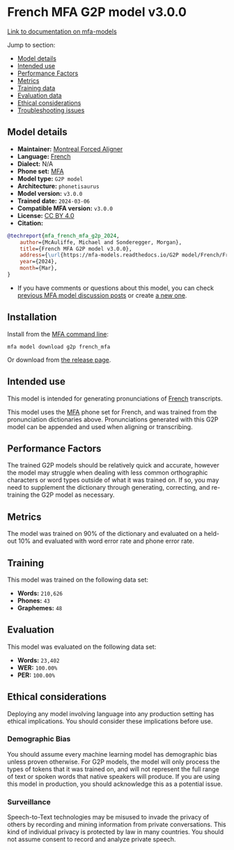 # French MFA G2P model v3.0.0

[Link to documentation on mfa-models](https://mfa-models.readthedocs.io/en/main/g2p/french_mfa.html)

Jump to section:

- [Model details](#model-details)
- [Intended use](#intended-use)
- [Performance Factors](#performance-factors)
- [Metrics](#metrics)
- [Training data](#training-data)
- [Evaluation data](#evaluation-data)
- [Ethical considerations](#ethical-considerations)
- [Troubleshooting issues](#troubleshooting-issues)

## Model details

- **Maintainer:** [Montreal Forced Aligner](https://montreal-forced-aligner.readthedocs.io/)
- **Language:** [French](https://en.wikipedia.org/wiki/French_language)
- **Dialect:** N/A
- **Phone set:** [MFA](https://mfa-models.readthedocs.io/en/refactor/mfa_phone_set.html#french)
- **Model type:** `G2P model`
- **Architecture:** `phonetisaurus`
- **Model version:** `v3.0.0`
- **Trained date:** `2024-03-06`
- **Compatible MFA version:** `v3.0.0`
- **License:** [CC BY 4.0](https://github.com/MontrealCorpusTools/mfa-models/tree/main/g2p/french/mfa/v3.0.0/LICENSE)
- **Citation:**

```bibtex
@techreport{mfa_french_mfa_g2p_2024,
	author={McAuliffe, Michael and Sonderegger, Morgan},
	title={French MFA G2P model v3.0.0},
	address={\url{https://mfa-models.readthedocs.io/G2P model/French/French MFA G2P model v3_0_0.html}},
	year={2024},
	month={Mar},
}
```

- If you have comments or questions about this model, you can check [previous MFA model discussion posts](https://github.com/MontrealCorpusTools/mfa-models/discussions?discussions_q=French+MFA+G2P+model+v3.0.0) or create [a new one](https://github.com/MontrealCorpusTools/mfa-models/discussions/new).

## Installation

Install from the [MFA command line](https://montreal-forced-aligner.readthedocs.io/en/latest/user_guide/models/index.html):

```
mfa model download g2p french_mfa
```

Or download from [the release page](https://github.com/MontrealCorpusTools/mfa-models/releases/tag/g2p-french_mfa-v3.0.0).

## Intended use

This model is intended for generating pronunciations of [French](https://en.wikipedia.org/wiki/French_language) transcripts.

This model uses the [MFA](https://mfa-models.readthedocs.io/en/refactor/mfa_phone_set.html#french) phone set for French, and was trained from the pronunciation dictionaries above. Pronunciations generated with this G2P model can be appended and used when aligning or transcribing.

## Performance Factors

The trained G2P models should be relatively quick and accurate, however the model may struggle when dealing with less common orthographic characters or word types outside of what it was trained on. If so, you may need to supplement the dictionary through generating, correcting, and re-training the G2P model as necessary.

## Metrics

The model was trained on 90% of the dictionary and evaluated on a held-out 10% and evaluated with word error rate and phone error rate.

## Training

This model was trained on the following data set:


* **Words:** `210,626`
* **Phones:** `43`
* **Graphemes:** `48`

## Evaluation

This model was evaluated on the following data set:


* **Words:** `23,402`
* **WER:** `100.00%`
* **PER:** `100.00%`

## Ethical considerations

Deploying any model involving language into any production setting has ethical implications. You should consider these implications before use.

### Demographic Bias

You should assume every machine learning model has demographic bias unless proven otherwise. For G2P models, the model will only process the types of tokens that it was trained on, and will not represent the full range of text or spoken words that native speakers will produce. If you are using this model in production, you should acknowledge this as a potential issue.

### Surveillance

Speech-to-Text technologies may be misused to invade the privacy of others by recording and mining information from private conversations. This kind of individual privacy is protected by law in many countries. You should not assume consent to record and analyze private speech.
